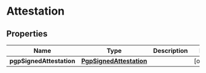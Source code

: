 
# Attestation

## Properties
Name | Type | Description | Notes
------------ | ------------- | ------------- | -------------
**pgpSignedAttestation** | [**PgpSignedAttestation**](PgpSignedAttestation.md) |  |  [optional]



